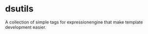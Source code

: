 dsutils
=======

A collection of simple tags for expressionengine that make template development easier.